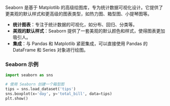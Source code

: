Seaborn 是基于 Matplotlib 的高级绘图库，专为统计数据可视化设计。它提供了更美观的默认样式和更高级的图表类型，如热力图、箱型图、小提琴图等。
- **统计图表**：专注于统计数据的可视化，如分布、回归、分类等。
- **美观的默认样式**：Seaborn 提供了一套美观的默认颜色和样式，使得图表更加吸引人。
- **集成**：与 Pandas 和 Matplotlib 紧密集成，可以直接使用 Pandas 的 DataFrame 和 Series 对象进行绘图。
### Seaborn 示例

```python
import seaborn as sns

# 使用 Seaborn 创建一个箱型图
tips = sns.load_dataset('tips')
sns.boxplot(x='day', y='total_bill', data=tips)
plt.show()
```
